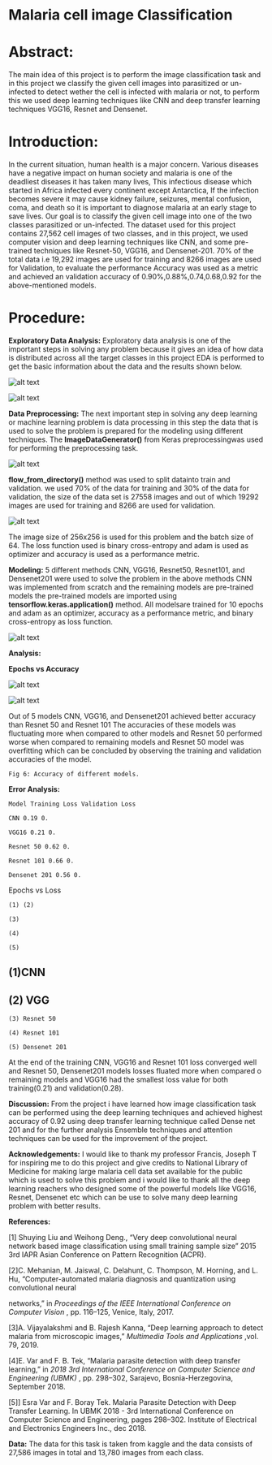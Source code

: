# Malaria cell image Classification

# Abstract:

The main idea of this project is to perform the image classification task and in this
project we classify the given cell images into parasitized or un-infected to detect wether
the cell is infected with malaria or not, to perform this we used deep learning techniques
like CNN and deep transfer learning techniques VGG16, Resnet and Densenet.

# Introduction:

In the current situation, human health is a major concern. Various diseases have a
negative impact on human society and malaria is one of the deadliest diseases it has
taken many lives, This infectious disease which started in Africa infected every
continent except Antarctica, If the infection becomes severe it may cause kidney failure,
seizures, mental confusion, coma, and death so it is important to diagnose malaria at an
early stage to save lives. Our goal is to classify the given cell image into one of the two
classes parasitized or un-infected. The dataset used for this project contains 27,562 cell
images of two classes, and in this project, we used computer vision and deep learning
techniques like CNN, and some pre-trained techniques like Resnet-50, VGG16, and
Densenet-201. 70% of the total data i.e 19,292 images are used for training and 8266
images are used for Validation, to evaluate the performance Accuracy was used as a
metric and achieved an validation accuracy of 0.90%,0.88%,0.74,0.68,0.92 for the
above-mentioned models.

# Procedure:

**Exploratory Data Analysis:**
Exploratory data analysis is one of the important steps in solving any problem because
it gives an idea of how data is distributed across all the target classes in this project
EDA is performed to get the basic information about the data and the results shown
below.



![alt text](https://github.com/kpogula/Maleria-Cell-Classification/blob/main/images/Figure%201.png?raw=true)


![alt text](https://github.com/kpogula/Maleria-Cell-Classification/blob/main/images/Figure%202.png?raw=true)

**Data Preprocessing:**
The next important step in solving any deep learning or machine learning problem is
data processing in this step the data that is used to solve the problem is prepared for
the modeling using different techniques.
The **ImageDataGenerator()** from Keras preprocessingwas used for performing the
preprocessing task.


![alt text](https://github.com/kpogula/Maleria-Cell-Classification/blob/main/images/Figure%203.png?raw=true)


**flow_from_directory()** method was used to split datainto train and validation.
we used 70% of the data for training and 30% of the data for validation, the size of the
data set is 27558 images and out of which 19292 images are used for training and 8266
are used for validation.


![alt text](https://github.com/kpogula/Maleria-Cell-Classification/blob/main/images/Figure%204.png?raw=true)


The image size of 256x256 is used for this problem and the batch size of 64.
The loss function used is binary cross-entropy and adam is used as optimizer and
accuracy is used as a performance metric.

**Modeling:**
5 different methods CNN, VGG16, Resnet50, Resnet101, and Densenet201 were used
to solve the problem in the above methods CNN was implemented from scratch and the
remaining models are pre-trained models the pre-trained models are imported using
**tensorflow.keras.application()** method. All modelsare trained for 10 epochs and
adam as an optimizer, accuracy as a performance metric, and binary cross-entropy as
loss function.


![alt text](https://github.com/kpogula/Maleria-Cell-Classification/blob/main/images/Figure%206.png?raw=true)

**Analysis:**


**Epochs vs Accuracy**

![alt text]([https://github.com/kpogula/Maleria-Cell-Classification/blob/main/images/Figure%206.png?raw=true](https://github.com/kpogula/Maleria-Cell-Classification/blob/main/images/graph.png))

![alt text](https://github.com/kpogula/Maleria-Cell-Classification/blob/main/images/graph%202.png?raw=true)

Out of 5 models CNN, VGG16, and Densenet201 achieved better accuracy than Resnet
50 and Resnet 101 The accuracies of these models was fluctuating more when
compared to other models and Resnet 50 performed worse when compared to
remaining models and Resnet 50 model was overfitting which can be concluded by
observing the training and validation accuracies of the model.

```
Fig 6: Accuracy of different models.
```
**Error Analysis:**

```
Model Training Loss Validation Loss
```
```
CNN 0.19 0.
```
```
VGG16 0.21 0.
```
```
Resnet 50 0.62 0.
```

```
Resnet 101 0.66 0.
```
```
Densenet 201 0.56 0.
```
Epochs vs Loss

```
(1) (2)
```
```
(3)
```
```
(4)
```

```
(5)
```
## (1)CNN

## (2) VGG

```
(3) Resnet 50
```
```
(4) Resnet 101
```
```
(5) Densenet 201
```
At the end of the training CNN, VGG16 and Resnet 101 loss converged well and Resnet
50, Densenet201 models losses fluated more when compared o remaining models and
VGG16 had the smallest loss value for both training(0.21) and validation(0.28).

**Discussion:**
From the project i have learned how image classification task can be performed using
the deep learning techniques and achieved highest accuracy of 0.92 using deep
transfer learning technique called Dense net 201 and for the further analysis Ensemble
techniques and attention techniques can be used for the improvement of the project.

**Acknowledgements:**
I would like to thank my professor Francis, Joseph T for inspiring me to do this project
and give credits to National Library of Medicine for making large malaria cell data set
available for the public which is used to solve this problem and i would like to thank all
the deep learning reachers who designed some of the powerful models like VGG16,
Resnet, Densenet etc which can be use to solve many deep learning problem with
better results.

**References:**

[1] Shuying Liu and Weihong Deng., “Very deep convolutional neural network based
image classification using small training sample size” 2015 3rd IAPR Asian Conference
on Pattern Recognition (ACPR).

[2]C. Mehanian, M. Jaiswal, C. Delahunt, C. Thompson, M. Horning, and L. Hu,
“Computer-automated malaria diagnosis and quantization using convolutional neural


networks,” in _Proceedings of the IEEE International Conference on Computer Vision_ ,
pp. 116–125, Venice, Italy, 2017.

[3]A. Vijayalakshmi and B. Rajesh Kanna, “Deep learning approach to detect malaria
from microscopic images,” _Multimedia Tools and Applications_ ,vol. 79, 2019.

[4]E. Var and F. B. Tek, “Malaria parasite detection with deep transfer learning,” in _2018
3rd International Conference on Computer Science and Engineering (UBMK)_ , pp.
298–302, Sarajevo, Bosnia-Herzegovina, September 2018.

[5]] Esra Var and F. Boray Tek. Malaria Parasite Detection with Deep Transfer Learning.
In UBMK 2018 - 3rd International Conference on Computer Science and Engineering,
pages 298–302. Institute of Electrical and Electronics Engineers Inc., dec 2018.

**Data:**
The data for this task is taken from kaggle and the data consists of 27,586 images in
total and 13,780 images from each class.


